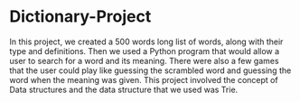 # Dictionary-Project
In this project, we created a 500 words long list of words, along with their type and definitions. Then we used a Python program that would allow a user to search for a word and its meaning. There were also a few games that the user could play like guessing the scrambled word and guessing the word when the meaning was given. This project involved the concept of Data structures and the data structure that we used was Trie.
